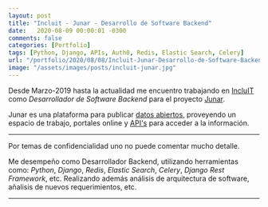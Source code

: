 ```yaml
---
layout: post
title: "Incluit - Junar - Desarrollo de Software Backend"
date:   2020-08-09 00:00:01 -0300
comments: false
categories: [Portfolio]
tags: [Python, Django, APIs, Auth0, Redis, Elastic Search, Celery]
url: "/portfolio/2020/08/08/Incluit-Junar-Desarrollo-de-Software-Backend.html"
image: "/assets/images/posts/incluit-junar.jpg"
---
```


Desde Marzo-2019 hasta la actualidad me encuentro trabajando en [IncluIT](https://incluit.com/) como _Desarrollador de 
Software Backend_ para el proyecto [Junar](https://junar.com/).

Junar es una plataforma para publicar [datos abiertos](https://en.wikipedia.org/wiki/Open_data), proveyendo un espacio 
de trabajo, portales online y [API's](https://en.wikipedia.org/wiki/Application_programming_interface) para acceder a la información.

---

Por temas de confidencialidad uno no puede comentar mucho detalle.

Me desempeño como Desarrollador Backend, utilizando herramientas como: _Python_, _Django_, _Redis_, _Elastic Search_,
 _Celery_, _Django Rest Framework_, etc. Realizando además análisis de arquitectura de software, añalisis de nuevos 
 requerimientos, etc.

---


